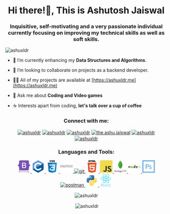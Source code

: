 <h1 align="center">Hi there!👋, This is Ashutosh Jaiswal</h1>
<h3 align="center">Inquisitive, self-motivating and a very passionate individual currently focusing on improving my technical skills as well as soft skills.</h3>

<p align="left"> <img src="https://komarev.com/ghpvc/?username=ashuxldr&label=Profile%20views&color=0e75b6&style=flat" alt="ashuxldr" /> </p>

- 🌱 I’m currently enhancing my **Data Structures and Algorithms**.

- 👯 I’m looking to collaborate on projects as a backend developer.

- 👨‍💻 All of my projects are available at [https://ashuxldr.me](https://ashuxldr.me)

- 💬 Ask me about **Coding and Video games**

- ☕ Interests apart from coding, **let's talk over a cup of coffee**

<h3 align="center">Connect with me:</h3>
<p align="center">
<a href="https://twitter.com/ashuxldr" target="blank"><img align="center" src="https://raw.githubusercontent.com/rahuldkjain/github-profile-readme-generator/master/src/images/icons/Social/twitter.svg" alt="ashuxldr" height="30" width="40" /></a>
<a href="https://linkedin.com/in/ashuxldr" target="blank"><img align="center" src="https://raw.githubusercontent.com/rahuldkjain/github-profile-readme-generator/master/src/images/icons/Social/linked-in-alt.svg" alt="ashuxldr" height="30" width="40" /></a>
<a href="https://fb.com/ashuxldr" target="blank"><img align="center" src="https://raw.githubusercontent.com/rahuldkjain/github-profile-readme-generator/master/src/images/icons/Social/facebook.svg" alt="ashuxldr" height="30" width="40" /></a>
<a href="https://instagram.com/the.ashu.jaiswal" target="blank"><img align="center" src="https://raw.githubusercontent.com/rahuldkjain/github-profile-readme-generator/master/src/images/icons/Social/instagram.svg" alt="the.ashu.jaiswal" height="30" width="40" /></a>
<a href="https://www.codechef.com/users/ashuxldr" target="blank"><img align="center" src="https://cdn.jsdelivr.net/npm/simple-icons@3.1.0/icons/codechef.svg" alt="ashuxldr" height="30" width="40" /></a>
<a href="https://www.hackerrank.com/ashuxldr" target="blank"><img align="center" src="https://raw.githubusercontent.com/rahuldkjain/github-profile-readme-generator/master/src/images/icons/Social/hackerrank.svg" alt="ashuxldr" height="30" width="40" /></a>
</p>

<h3 align="center">Languages and Tools:</h3>
<p align="center"> <a href="https://getbootstrap.com" target="_blank"> <img src="https://raw.githubusercontent.com/devicons/devicon/master/icons/bootstrap/bootstrap-plain-wordmark.svg" alt="bootstrap" width="40" height="40"/> </a> <a href="https://www.cprogramming.com/" target="_blank"> <img src="https://raw.githubusercontent.com/devicons/devicon/master/icons/c/c-original.svg" alt="c" width="40" height="40"/> </a> <a href="https://www.w3schools.com/css/" target="_blank"> <img src="https://raw.githubusercontent.com/devicons/devicon/master/icons/css3/css3-original-wordmark.svg" alt="css3" width="40" height="40"/>  <a href="https://expressjs.com" target="_blank"> <img src="https://raw.githubusercontent.com/devicons/devicon/master/icons/express/express-original-wordmark.svg" alt="express" width="40" height="40"/> </a> <a href="https://git-scm.com/" target="_blank"> <img src="https://www.vectorlogo.zone/logos/git-scm/git-scm-icon.svg" alt="git" width="40" height="40"/> </a> <a href="https://www.w3.org/html/" target="_blank"> <img src="https://raw.githubusercontent.com/devicons/devicon/master/icons/html5/html5-original-wordmark.svg" alt="html5" width="40" height="40"/> </a> <a href="https://developer.mozilla.org/en-US/docs/Web/JavaScript" target="_blank"> <img src="https://raw.githubusercontent.com/devicons/devicon/master/icons/javascript/javascript-original.svg" alt="javascript" width="40" height="40"/> </a> <a href="https://www.mongodb.com/" target="_blank"> <img src="https://raw.githubusercontent.com/devicons/devicon/master/icons/mongodb/mongodb-original-wordmark.svg" alt="mongodb" width="40" height="40"/> </a> <a href="https://nodejs.org" target="_blank"> <img src="https://raw.githubusercontent.com/devicons/devicon/master/icons/nodejs/nodejs-original-wordmark.svg" alt="nodejs" width="40" height="40"/> </a> <a href="https://www.photoshop.com/en" target="_blank"> <img src="https://raw.githubusercontent.com/devicons/devicon/master/icons/photoshop/photoshop-line.svg" alt="photoshop" width="40" height="40"/> </a>  <a href="https://postman.com" target="_blank"> <img src="https://www.vectorlogo.zone/logos/getpostman/getpostman-icon.svg" alt="postman" width="40" height="40"/> </a> <a href="https://www.python.org" target="_blank"> <img src="https://raw.githubusercontent.com/devicons/devicon/master/icons/python/python-original.svg" alt="python" width="40" height="40"/> </a> <a href="https://reactjs.org/" target="_blank"> <img src="https://raw.githubusercontent.com/devicons/devicon/master/icons/react/react-original-wordmark.svg" alt="react" width="40" height="40"/> </a> </p>

<p align="center"><img align="center" src="https://github-readme-stats.vercel.app/api/top-langs?username=ashuxldr&show_icons=true&locale=en&layout=compact" alt="ashuxldr" /></p>

<p align="center">&nbsp;<img align="center" src="https://github-readme-stats.vercel.app/api?username=ashuxldr&show_icons=true&locale=en" alt="ashuxldr" /></p>


